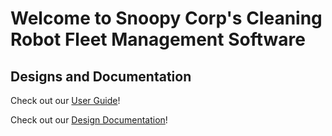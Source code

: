# Welcome to Snoopy Corp's Cleaning Robot Fleet Management Software 

## Designs and Documentation

Check out our [User Guide](user_guide/USER_GUIDE.md)!

Check out our [Design Documentation](design/DESIGN.md)!